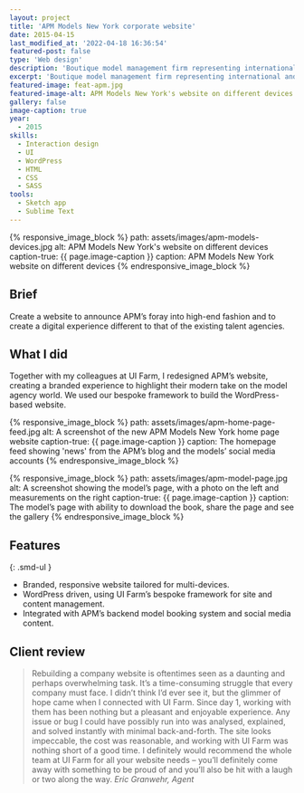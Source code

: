 ```yaml
---
layout: project
title: 'APM Models New York corporate website'
date: 2015-04-15
last_modified_at: '2022-04-18 16:36:54'
featured-post: false
type: 'Web design'
description: 'Boutique model management firm representing international and local talent in New York City.'
excerpt: 'Boutique model management firm representing international and local talent in New York City.'
featured-image: feat-apm.jpg
featured-image-alt: APM Models New York's website on different devices
gallery: false
image-caption: true
year: 
  - 2015
skills:
  - Interaction design
  - UI
  - WordPress
  - HTML
  - CSS
  - SASS
tools:
  - Sketch app
  - Sublime Text
---
```

{% responsive_image_block %}
  path: assets/images/apm-models-devices.jpg
  alt: APM Models New York's website on different devices
  caption-true: {{ page.image-caption }}
  caption: APM Models New York website on different devices
{% endresponsive_image_block %}

## Brief
Create a website to announce APM’s foray into high-end fashion and to create a digital experience different to that of the existing talent agencies.

## What I did
Together with my colleagues at UI Farm, I redesigned APM’s website, creating a branded experience to highlight their modern take on the model agency world. We used our bespoke framework to build the WordPress-based website.

{% responsive_image_block %}
  path: assets/images/apm-home-page-feed.jpg
  alt: A screenshot of the new APM Models New York home page website
  caption-true: {{ page.image-caption }}
  caption: The homepage feed showing 'news' from the APM’s blog and the models’ social media accounts
{% endresponsive_image_block %}

{% responsive_image_block %}
  path: assets/images/apm-model-page.jpg
  alt: A screenshot showing the model’s page, with a photo on the left and measurements on the right
  caption-true: {{ page.image-caption }}
  caption: The model’s page with ability to download the book, share the page and see the gallery
{% endresponsive_image_block %}

## Features

{: .smd-ul }
- Branded, responsive website tailored for multi-devices.
- WordPress driven, using UI Farm’s bespoke framework for site and content management.
- Integrated with APM’s backend model booking system and social media content.

## Client review

>Rebuilding a company website is oftentimes seen as a daunting and perhaps overwhelming task. It’s a time-consuming struggle that every company must face. I didn’t think I’d ever see it, but the glimmer of hope came when I connected with UI Farm. Since day 1, working with them has been nothing but a pleasant and enjoyable experience. Any issue or bug I could have possibly run into was analysed, explained, and solved instantly with minimal back-and-forth. The site looks impeccable, the cost was reasonable, and working with UI Farm was nothing short of a good time. I definitely would recommend the whole team at UI Farm for all your website needs – you’ll definitely come away with something to be proud of and you’ll also be hit with a laugh or two along the way.
><cite>Eric Granwehr, Agent</cite>